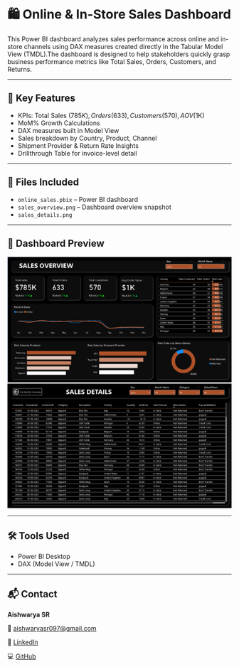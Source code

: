 # 🛍️ Online & In-Store Sales Dashboard

This Power BI dashboard analyzes sales performance across online and in-store channels using DAX measures created directly in the Tabular Model View (TMDL).The dashboard is designed to help stakeholders quickly grasp business performance metrics like Total Sales, Orders, Customers, and Returns.

---

## 🔧 Key Features
- KPIs: Total Sales ($785K), Orders (633), Customers (570), AOV ($1K)
- MoM% Growth Calculations
- DAX measures built in Model View
- Sales breakdown by Country, Product, Channel
- Shipment Provider & Return Rate Insights
- Drillthrough Table for invoice-level detail
  
---

## 📁 Files Included
- `online_sales.pbix` – Power BI dashboard
- `sales_overview.png` – Dashboard overview snapshot
- `sales_details.png`

---

## 📸 Dashboard Preview

![Power BI Dashboard](sales_overview.png)
![Power BI Dashboard](sales_details.png)

---

## 🛠 Tools Used
- Power BI Desktop
- DAX (Model View / TMDL)
  
---

## 📬 Contact

**Aishwarya SR**  

📧 aishwaryasr097@gmail.com 

🔗 [LinkedIn](https://www.linkedin.com/in/aishwarya-sr/)  

💻 [GitHub](https://github.com/Aiishwarya01)
